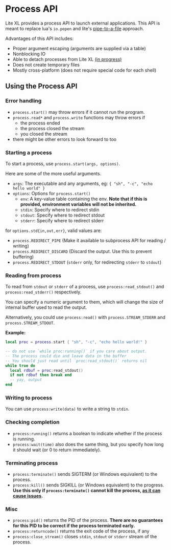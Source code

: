 # Process API

Lite XL provides a process API to launch external applications. This API is meant to replace
lua's `io.popen` and lite's [pipe-to-a-file][1] approach.

Advantages of this API includes:

- Proper argument escaping (arguments are supplied via a table)
- Nonblocking IO
- Able to detach processes from Lite XL [(in progress)][2]
- Does not create temporary files
- Mostly cross-platform (does not require special code for each shell)

## Using the Process API

### Error handling
- `process.start()` may throw errors if it cannot run the program.
- `process.read*` and `process.write` functions may throw errors if
  - the process ended
  - the process closed the stream
  - you closed the stream
- there might be other errors to look forward to too

### Starting a process
To start a process, use `process.start(args, options)`.

Here are some of the more useful arguments.

- `args`: The executable and any arguments, eg: `{ "sh", "-c", "echo hello world" }`
- `options`: Options for `process.start()`
  - `env`: A key-value table containing the env. **Note that if this is provided,
            environment variables will not be inherited.**
  - `stdin`: Specify where to redirect stdin
  - `stdout`: Specify where to redirect stdout
  - `stderr`: Specify where to redirect stderr

for `options.std{in,out,err}`, valid values are:

- `process.REDIRECT_PIPE` (Make it available to subprocess API for reading / writing)
- `process.REDIRECT_DISCARD` (Discard the output. Use this to prevent buffering)
- `process.REDIRECT_STDOUT` (`stderr` only, for redirecting `stderr` to `stdout`)

### Reading from process
To read from `stdout` or `stderr` of a process, use `process:read_stdout()` and
`process:read_stderr()` respectively.

You can specify a numeric argument to them, which will change the size of internal buffer used
to read the output.

Alternatively, you could use `process:read()` with `process.STREAM_STDERR` and `process.STREAM_STDOUT`.

**Example:**

```lua
local proc = process.start { "sh", "-c", "echo hello world!" }

-- do not use `while proc:running()` if you care about output.
-- The process could die and leave data in the buffer
-- You should just read until `proc:read_stdout()` returns nil
while true do
  local rdbuf = proc:read_stdout()
  if not rdbuf then break end
  -- yay, output
end
```

### Writing to process
You can use `process:write(data)` to write a string to `stdin`.

### Checking completion
- `process:running()` returns a boolean to indicate whether if the process is running.
- `process:wait(time)` also does the same thing, but you specify how long it should wait (or 0 to return immediately).

### Terminating process
- `process:terminate()` sends SIGTERM (or Windows equivalent) to the process.
- `process:kill()` sends SIGKILL (or Windows equivalent) to the progress.
**Use this only if `process:terminate()` cannot kill the process, [as it can cause issues][3].**

### Misc
- `process:pid()` returns the PID of the process.
**There are no guarantees for this PID to be correct if the process terminated early.**
- `process:returncode()` returns the exit code of the process, if any
- `process:close_stream()` closes `stdin`, `stdout` or `stderr` stream of the process.


[1]: https://github.com/rxi/console/blob/fb3d414d085d4110364314d6cd8380dc1d386249/init.lua#L100
[2]: https://github.com/lite-xl/lite-xl/pull/535
[3]: http://turnoff.us/geek/dont-sigkill/
